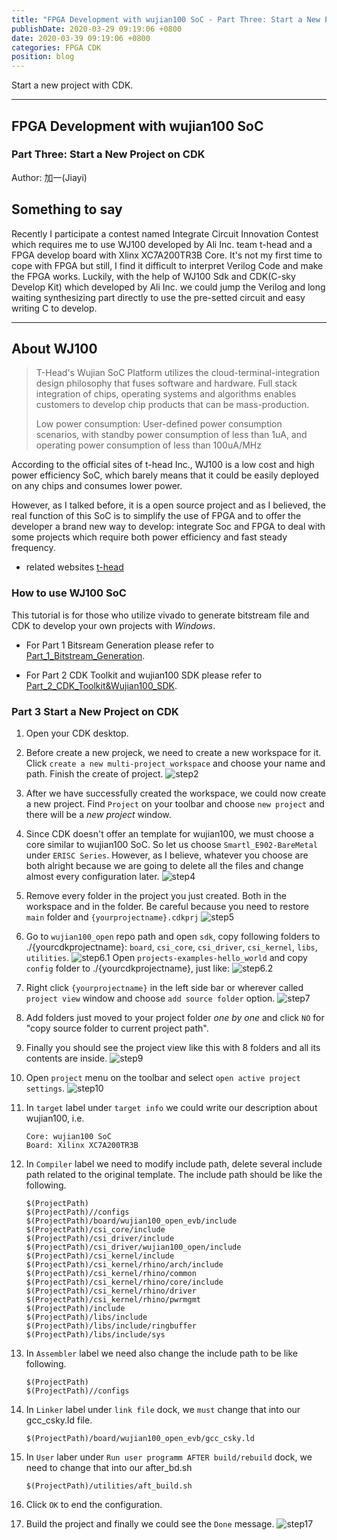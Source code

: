 ```yaml
---
title: "FPGA Development with wujian100 SoC - Part Three: Start a New Project on CDK"
publishDate: 2020-03-29 09:19:06 +0800
date: 2020-03-39 09:19:06 +0800
categories: FPGA CDK
position: blog
---
```


Start a new project with CDK.

---

<div id="toc"></div>

## FPGA Development with wujian100 SoC

### Part Three: Start a New Project on CDK

Author: 加一(Jiayi)

## Something to say

Recently I participate a contest named Integrate Circuit Innovation Contest which requires me to use WJ100 developed by Ali Inc. team t-head and a FPGA develop board with Xlinx XC7A200TR3B Core. It's not my first time to cope with FPGA but still, I find it difficult to interpret Verilog Code and make the FPGA works. Luckily, with the help of WJ100 Sdk and CDK(C-sky Develop Kit) which developed by Ali Inc. we could jump the Verilog and long waiting synthesizing part directly to use the pre-setted circuit and easy writing C to develop.

---

## About WJ100

>T-Head's Wujian SoC Platform utilizes the cloud-terminal-integration design philosophy that fuses software and hardware. Full stack integration of chips, operating systems and algorithms enables customers to develop chip products that can be mass-production.
>
>Low power consumption: User-defined power consumption scenarios, with standby power consumption of less than 1uA, and operating power consumption of less than 100uA/MHz

According to the official sites of t-head Inc., WJ100 is a low cost and high power efficiency SoC, which barely means that it could be easily deployed on any chips and consumes lower power.

However, as I talked before, it is a open source project and as I believed, the real function of this SoC is to simplify the use of FPGA and to offer the developer a brand new way to develop: integrate Soc and FPGA to deal with some projects which require both power efficiency and fast steady frequency.

* related websites
[t-head](https://www.t-head.cn/)

### How to use WJ100 SoC

This tutorial is for those who utilize vivado to generate bitstream file and CDK to develop your own projects with *Windows*.

* For Part 1 Bitsream Generation please refer to [Part_1_Bitstream_Generation](https://shieldjy.github.io/2020/03/25/FPGA-Development-with-WJ100-SoC/).

* For Part 2 CDK Toolkit and wujian100 SDK please refer to [Part_2_CDK_Toolkit&Wujian100_SDK](https://shieldjy.github.io/2020/03/27/FPGA-Development-with-WJ100-SoC/).

### Part 3 Start a New Project on CDK

1. Open your CDK desktop.

2. Before create a new projeck, we need to create a new workspace for it. Click `create a new multi-project workspace` and choose your name and path. Finish the create of project.
    ![step2](https://s1.ax1x.com/2020/03/31/GK9EsP.png)

3. After we have successfully created the workspace, we could now create a new project. Find `Project` on your toolbar and choose `new project` and there will be a *new project* window.

4. Since CDK doesn't offer an template for wujian100, we must choose a core similar to wujian100 SoC. So let us choose `Smartl_E902-BareMetal` under `ERISC Series`. However, as I believe, whatever you choose are both alright because we are going to delete all the files and change almost every configuration later.
    ![step4](https://s1.ax1x.com/2020/03/31/GK9iRA.png)

5. Remove every folder in the project you just created. Both in the workspace and in the folder. Be careful because you need to restore `main` folder and `{yourprojectname}.cdkprj`
    ![step5](https://s1.ax1x.com/2020/03/31/GK9AMt.png)

6. Go to `wujian100_open` repo path and open `sdk`, copy following folders to ./{yourcdkprojectname}: `board`, `csi_core`, `csi_driver`, `csi_kernel`, `libs`, `utilities`.
    ![step6.1](https://s1.ax1x.com/2020/03/31/GK9PGd.png)
    Open `projects-examples-hello_world` and copy `config` folder to ./{yourcdkprojectname}, just like:
    ![step6.2](https://s1.ax1x.com/2020/03/31/GK9FxI.png)

7. Right click `{yourprojectname}` in the left side bar or wherever called `project view` window and choose `add source folder` option.
    ![step7](https://s1.ax1x.com/2020/03/31/GK9eZ8.png)

8. Add folders just moved to your project folder *one by one* and click `NO` for "copy source folder to current project path".

9. Finally you should see the project view like this with 8 folders and all its contents are inside.
    ![step9](https://s1.ax1x.com/2020/03/31/GK9mdS.png)

10. Open `project` menu on the toolbar and select `open active project settings`.
    ![step10](https://s1.ax1x.com/2020/03/31/GK9nIg.png)

11. In `target` label under `target info` we could write our description about wujian100, i.e.

    ```text
    Core: wujian100 SoC
    Board: Xilinx XC7A200TR3B
    ```

12. In `Compiler` label we need to modify include path, delete several include path related to the original template. The include path should be like the following.

    ```path
    $(ProjectPath)
    $(ProjectPath)//configs
    $(ProjectPath)/board/wujian100_open_evb/include
    $(ProjectPath)/csi_core/include
    $(ProjectPath)/csi_driver/include
    $(ProjectPath)/csi_driver/wujian100_open/include
    $(ProjectPath)/csi_kernel/include
    $(ProjectPath)/csi_kernel/rhino/arch/include
    $(ProjectPath)/csi_kernel/rhino/common
    $(ProjectPath)/csi_kernel/rhino/core/include
    $(ProjectPath)/csi_kernel/rhino/driver
    $(ProjectPath)/csi_kernel/rhino/pwrmgmt
    $(ProjectPath)/include
    $(ProjectPath)/libs/include
    $(ProjectPath)/libs/include/ringbuffer
    $(ProjectPath)/libs/include/sys
    ```

13. In `Assembler` label we need also change the include path to be like following.

    ```path
    $(ProjectPath)
    $(ProjectPath)//configs
    ```

14. In `Linker` label under `link file` dock, we `must` change that into our gcc_csky.ld file.

    ```path
    $(ProjectPath)/board/wujian100_open_evb/gcc_csky.ld
    ```

15. In `User` laber under `Run user programm AFTER build/rebuild` dock, we need to change that into our after_bd.sh

    ```path
    $(ProjectPath)/utilities/aft_build.sh
    ```

16. Click `OK` to end the configuration.

17. Build the project and finally we could see the `Done` message.
    ![step17](https://s1.ax1x.com/2020/03/31/GK9KiQ.png)

